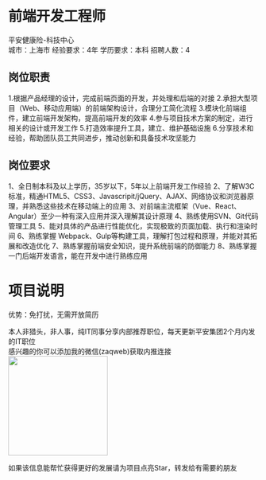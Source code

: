 # 前端开发工程师
平安健康险-科技中心  
城市：上海市 经验要求：4年 学历要求：本科  招聘人数：4

## 岗位职责
1.根据产品经理的设计，完成前端页面的开发，并处理和后端的对接
   2.承担大型项目（Web、移动应用端）的前端架构设计，合理分工简化流程
   3.模块化前端组件，建立前端开发架构，提高前端开发的效率
   4.参与项目技术方案的制定，进行相关的设计或开发工作
   5.打造效率提升工具，建立、维护基础设施
   6.分享技术和经验，帮助团队员工共同进步，推动创新和具备技术攻坚能力

## 岗位要求
1、全日制本科及以上学历，35岁以下，5年以上前端开发工作经验
   2、了解W3C标准，精通HTML5、CSS3、Javascripit/jQuery、AJAX、网络协议和浏览器原理，并熟悉这些技术在移动端上的应用
   3、对前端主流框架（Vue、React、Angular）至少一种有深入应用并深入理解其设计原理
   4、熟练使用SVN、Git代码管理工具
   5、能对具体的产品进行性能优化，实现极致的页面加载、执行和渲染时间
   6、熟练掌握 Webpack、Gulp等构建工具，理解打包过程和原理，并能对其拓展和改造优化
   7、熟练掌握前端安全知识，提升系统前端的防御能力
   8、熟练掌握一门后端开发语言，能在开发中进行熟练应用

# 项目说明

优势：免打扰，无需开放简历

本人非猎头，非人事，纯IT同事分享内部推荐职位，每天更新平安集团2个月内发的IT职位  
感兴趣的你可以添加我的微信(zaqweb)获取内推连接  
<img src="https://github.com/zaqweb/PA-IT-JOBS/blob/master/WechatICode.jpeg"  height="200" width="200">

如果该信息能帮忙获得更好的发展请为项目点亮Star，转发给有需要的朋友




